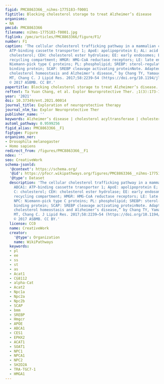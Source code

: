 ```yaml
---
figid: PMC8863366__nihms-1775183-f0001
figtitle: Blocking cholesterol storage to treat Alzheimer’s disease
organisms:
- NA
pmcid: PMC8863366
filename: nihms-1775183-f0001.jpg
figlink: /pmc/articles/PMC8863366/figure/F1/
number: F1
caption: 'The cellular cholesterol trafficking pathway in a mammalian cell. ABCA1:
  ATP-binding cassette transporter 1; ApoE: apolipoprotein E; AL: acid lipase; C:
  cholesterol; CEH: cholesterol ester hydrolase; EE: early endosomes; ERC: endocytic
  recycling compartment; HMGR: HMG-CoA reductase receptors; LE: late endosomes; NPC:
  Niemann-pick type C proteins; PL: phospholipid; SREBP: sterol-regulatory-element
  binding protein; SCAP: SREBP cleavage activating proteinNote. Adapted from “Cellular
  cholesterol homeostasis and Alzheimer’s disease,” by Chang TY, Yamauchi Y, Hasan
  MT, Chang C. J Lipid Res. 2017;58:2239–54 (https://doi.org/10.1194/jlr.R075630).
  © 2017 ASBMB. CC BY.'
papertitle: Blocking cholesterol storage to treat Alzheimer’s disease.
reftext: Ta Yuan Chang, et al. Explor Neuroprotective Ther. ;1(3):173-184.
year: '2021'
doi: 10.37349/ent.2021.00014
journal_title: Exploration of neuroprotective therapy
journal_nlm_ta: Explor Neuroprotective Ther
publisher_name: ''
keywords: Alzheimer’s disease | cholesterol acyltransferase | cholesterol
automl_pathway: 0.9599256
figid_alias: PMC8863366__F1
figtype: Figure
organisms_ner:
- Drosophila melanogaster
- Homo sapiens
redirect_from: /figures/PMC8863366__F1
ndex: ''
seo: CreativeWork
schema-jsonld:
  '@context': https://schema.org/
  '@id': https://pfocr.wikipathways.org/figures/PMC8863366__nihms-1775183-f0001.html
  '@type': Dataset
  description: 'The cellular cholesterol trafficking pathway in a mammalian cell.
    ABCA1: ATP-binding cassette transporter 1; ApoE: apolipoprotein E; AL: acid lipase;
    C: cholesterol; CEH: cholesterol ester hydrolase; EE: early endosomes; ERC: endocytic
    recycling compartment; HMGR: HMG-CoA reductase receptors; LE: late endosomes;
    NPC: Niemann-pick type C proteins; PL: phospholipid; SREBP: sterol-regulatory-element
    binding protein; SCAP: SREBP cleavage activating proteinNote. Adapted from “Cellular
    cholesterol homeostasis and Alzheimer’s disease,” by Chang TY, Yamauchi Y, Hasan
    MT, Chang C. J Lipid Res. 2017;58:2239–54 (https://doi.org/10.1194/jlr.R075630).
    © 2017 ASBMB. CC BY.'
  license: CC0
  name: CreativeWork
  creator:
    '@type': Organization
    name: WikiPathways
  keywords:
  - pl
  - ee
  - ss
  - st
  - as
  - Acat1
  - CG8112
  - alpha-Cat
  - Acat2
  - Npc1a
  - Npc2a
  - Npc2b
  - SCAP
  - bmm
  - SREBP
  - Hmgcr
  - APOE
  - ABCA1
  - CES1
  - EPHX2
  - ACAT1
  - SOAT1
  - NPC1
  - NPCA1
  - NPC2
  - SH2D2A
  - TRA-TGC7-1
  - HMGA1
---
```

